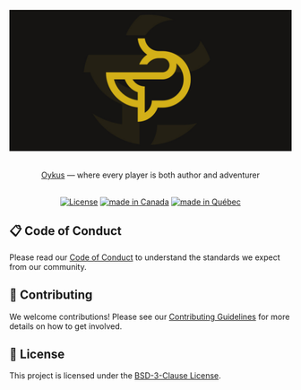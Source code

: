 ![Oykus](.github/assets/banner.jpg "Oykus")

<p align="center">
  <br/>
  <a href="https://github.com/mcpronovost/okp-oykus">Oykus</a> &mdash; where every player is both author and adventurer
  <br/><br/>
</p>

<div align="center">

[![License](https://img.shields.io/badge/LICENSE-BSD--3--Clause-red.svg)](./LICENSE)
[![made in Canada](https://img.shields.io/badge/made%20in-Canada-FF0000)](#)
[![made in Québec](https://img.shields.io/badge/fait%20au-Québec-003399)](#)

</div>

## 📋 Code of Conduct

Please read our [Code of Conduct](CODE_OF_CONDUCT.md) to understand the standards we expect from our community.

## 🤝 Contributing

We welcome contributions!
Please see our [Contributing Guidelines](CONTRIBUTING.md) for more details on how to get involved.

## 📜 License

This project is licensed under the [BSD-3-Clause License](LICENSE).
